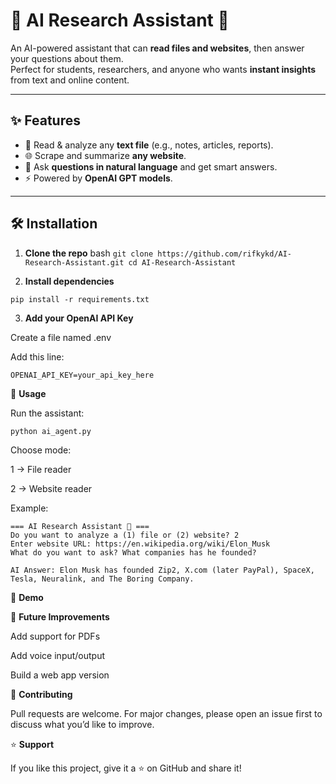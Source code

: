 # 🤖 AI Research Assistant 🚀

An AI-powered assistant that can **read files and websites**, then answer your questions about them.  
Perfect for students, researchers, and anyone who wants **instant insights** from text and online content.  

---

## ✨ Features
- 📂 Read & analyze any **text file** (e.g., notes, articles, reports).  
- 🌐 Scrape and summarize **any website**.  
- 💬 Ask **questions in natural language** and get smart answers.  
- ⚡ Powered by **OpenAI GPT models**.  

---

## 🛠 Installation

1. **Clone the repo**
bash
``git clone https://github.com/rifkykd/AI-Research-Assistant.git
cd AI-Research-Assistant``

2. **Install dependencies**

``pip install -r requirements.txt``


3. **Add your OpenAI API Key**

Create a file named .env

Add this line:

``OPENAI_API_KEY=your_api_key_here``

🚀 **Usage**

Run the assistant:

``python ai_agent.py``


Choose mode:

1 → File reader

2 → Website reader

Example:
```
=== AI Research Assistant 🚀 ===
Do you want to analyze a (1) file or (2) website? 2
Enter website URL: https://en.wikipedia.org/wiki/Elon_Musk
What do you want to ask? What companies has he founded?

AI Answer: Elon Musk has founded Zip2, X.com (later PayPal), SpaceX, Tesla, Neuralink, and The Boring Company.
```

📸 **Demo**



📌 **Future Improvements**

 Add support for PDFs

 Add voice input/output

 Build a web app version

🤝 **Contributing**

Pull requests are welcome.
For major changes, please open an issue first to discuss what you’d like to improve.

⭐ **Support**

If you like this project, give it a ⭐ on GitHub and share it!

